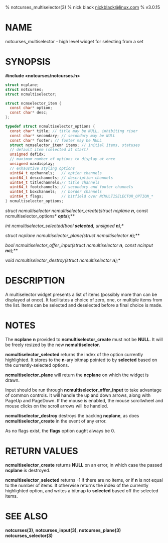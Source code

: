 % notcurses_multiselector(3)
% nick black <nickblack@linux.com>
% v3.0.15

# NAME

notcurses_multiselector - high level widget for selecting from a set

# SYNOPSIS

**#include <notcurses/notcurses.h>**

```c
struct ncplane;
struct notcurses;
struct ncmultiselector;

struct ncmselector_item {
  const char* option;
  const char* desc;
};

typedef struct ncmultiselector_options {
  const char* title; // title may be NULL, inhibiting riser
  const char* secondary; // secondary may be NULL
  const char* footer; // footer may be NULL
  struct ncmselector_item* items; // initial items, statuses
  // default item (selected at start)
  unsigned defidx;
  // maximum number of options to display at once
  unsigned maxdisplay;
  // exhaustive styling options
  uint64_t opchannels;   // option channels
  uint64_t descchannels; // description channels
  uint64_t titlechannels;// title channels
  uint64_t footchannels; // secondary and footer channels
  uint64_t boxchannels;  // border channels
  uint64_t flags;        // bitfield over NCMULTISELECTOR_OPTION_*
} ncmultiselector_options;
```

**struct ncmultiselector* ncmultiselector_create(struct ncplane* ***n***, const ncmultiselector_options* ***opts***);**

**int ncmultiselector_selected(bool* ***selected***, unsigned ***n***);**

**struct ncplane* ncmultiselector_plane(struct ncmultiselector* ***n***);**

**bool ncmultiselector_offer_input(struct ncmultiselector* ***n***, const ncinput* ***nc***);**

**void ncmultiselector_destroy(struct ncmultiselector* ***n***);**

# DESCRIPTION

A multiselector widget presents a list of items (possibly more than can be
displayed at once). It facilitates a choice of zero, one, or multiple items
from the list. Items can be selected and deselected before a final choice
is made.

# NOTES

The **ncplane** **n** provided to **ncmultiselector_create** must not be
**NULL**. It will be freely resized by the new **ncmultiselector**.

**ncmultiselector_selected** returns the index of the option currently
highlighted. It stores to the **n**-ary bitmap pointed to by **selected**
based on the currently-selected options.

**ncmultiselector_plane** will return the **ncplane** on which the widget is
drawn.

Input should be run through **ncmultiselector_offer_input** to take advantage
of common controls. It will handle the up and down arrows, along with PageUp
and PageDown. If the mouse is enabled, the mouse scrollwheel and mouse clicks
on the scroll arrows will be handled.

**ncmultiselector_destroy** destroys the backing **ncplane**, as does
**ncmultiselector_create** in the event of any error.

As no flags exist, the **flags** option ought always be 0.

# RETURN VALUES

**ncmultiselector_create** returns **NULL** on an error, in which case the
passed **ncplane** is destroyed.

**ncmultiselector_selected** returns -1 if there are no items, or if **n** is
not equal to the number of items. It otherwise returns the index of the
currently highlighted option, and writes a bitmap to **selected** based off
the selected items.

# SEE ALSO

**notcurses(3)**,
**notcurses_input(3)**,
**notcurses_plane(3)**
**notcurses_selector(3)**
